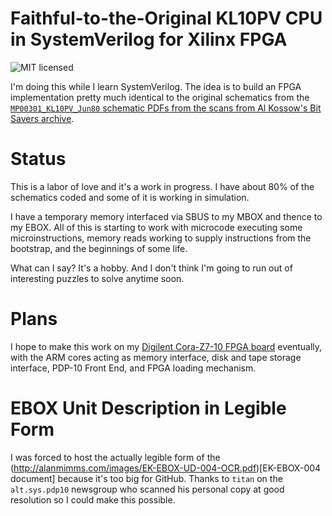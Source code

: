 # Faithful-to-the-Original KL10PV CPU in SystemVerilog for Xilinx FPGA

![MIT licensed](https://img.shields.io/github/license/alanmimms/kl10?style=plastic)

I'm doing this while I learn SystemVerilog. The idea is to build an
FPGA implementation pretty much identical to the original schematics
from the [`MP00301_KL10PV_Jun80` schematic PDFs from the scans from Al
Kossow's Bit Savers
archive](http://bitsavers.org/pdf/dec/pdp10/KL10/MP00301_KL10PV_Jun80.pdf).

# Status
This is a labor of love and it's a work in progress. I have about 80%
of the schematics coded and some of it is working in simulation.

I have a temporary memory interfaced via SBUS to my MBOX and thence to
my EBOX. All of this is starting to work with microcode executing some
microinstructions, memory reads working to supply instructions from
the bootstrap, and the beginnings of some life.

What can I say? It's a hobby. And I don't think I'm going to run out
of interesting puzzles to solve anytime soon.


# Plans
I hope to make this work on my [Digilent Cora-Z7-10 FPGA
board](https://reference.digilentinc.com/reference/programmable-logic/cora-z7/start)
eventually, with the ARM cores acting as memory interface, disk and
tape storage interface, PDP-10 Front End, and FPGA loading mechanism.


# EBOX Unit Description in Legible Form
I was forced to host the actually legible form of the
(http://alanmimms.com/images/EK-EBOX-UD-004-OCR.pdf)[EK-EBOX-004
document] because it's too big for GitHub. Thanks to `titan` on the
`alt.sys.pdp10` newsgroup who scanned his personal copy at good
resolution so I could make this possible.
